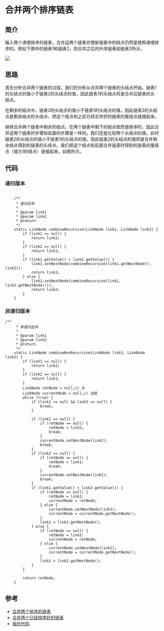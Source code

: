 # 合并两个排序链表


## 简介

输入两个递增排序的链表，合并这两个链表并使新链表中的结点仍然是按照递增排序的。例如下图中的链表1和链表2，则合并之后的升序链表如链表3所示。

![][01]


## 思路

首先分析合并两个链表的过程。我们的分析从合并两个链表的头结点开始。链表1的头结点的值小于链表2的头结点的值，因此链表1的头结点将是合并后链表的头结点。


在剩余的结点中，链表2的头结点的值小于链表1的头结点的值，因此链表2的头结点是剩余结点的头结点，把这个结点和之前已经合并好的链表的尾结点链接起来。

继续合并两个链表中剩余的结点。在两个链表中剩下的结点依然是排序的，因此合并这两个链表的步骤和前面的步骤是一样的。我们还是比较两个头结点的值。此时链表2的头结点的值小于链表1的头结点的值，因此链表2的头结点的值将是合并剩余结点得到的链表的头结点。我们把这个结点和前面合并链表时得到的链表的尾结点（值为1的结点）链接起来，如图所示。

## 代码

### 递归版本

```

	/**
	 * 递归合并
	 *
	 * @param link1
	 * @param link2
	 * @return
	 */
	static LinkNode combineRecursive(LinkNode link1, LinkNode link2) {
		if (link1 == null) {
			return link2;
		}
		if (link2 == null) {
			return link1;
		}
		if (link1.getValue() < link2.getValue()) {
			link1.setNextNode(combineRecursive(link1.getNextNode(), link2));
			return link1;
		} else {
			link2.setNextNode(combineRecursive(link1, link2.getNextNode()));
			return link2;
		}
	}

```

### 非递归版本

```
/**
	 * 非递归合并
	 *
	 * @param link1
	 * @param link2
	 * @return
	 */
	static LinkNode combineNonRecursive(LinkNode link1, LinkNode link2) {
		if (link1 == null) {
			return link2;
		}
		if (link2 == null) {
			return link1;
		}
		LinkNode retNode = null;// 头
		LinkNode currentNode = null;// 当前
		while (true) {
			if (link1 == null && link2 == null) {
				break;
			}

			if (link1 == null) {
				if (retNode == null) {
					retNode = link2;
					break;
				}
				currentNode.setNextNode(link2);
				break;
			}
			if (link2 == null) {
				if (retNode == null) {
					retNode = link1;
					break;
				}
				currentNode.setNextNode(link1);
				break;
			}
			if (link1.getValue() < link2.getValue()) {
				if (retNode == null) {
					retNode = link1;
					currentNode = retNode;
				} else {
					currentNode.setNextNode(link1);
					currentNode = currentNode.getNextNode();
				}
				link1 = link1.getNextNode();
			} else {
				if (retNode == null) {
					retNode = link2;
					currentNode = retNode;
				} else {
					currentNode.setNextNode(link2);
					currentNode = currentNode.getNextNode();
				}
				link2 = link2.getNextNode();
			}
		}

		return retNode;
	}
```


## 参考

- [合并两个排序的链表][10]
- [合并两个已经排序好的链表][11]
- [我的代码][12]

[01]:../images/链表合并-1.jpg
[10]:http://www.cnblogs.com/heyonggang/archive/2013/11/03/3405179.html
[11]:https://blog.csdn.net/wodedipang_/article/details/55804358
[12]:https://github.com/wardensky/blogs/blob/master/00.source-code/blogs/algorithm/src/main/java/com/zch/blogs/algorithm/link/CombineLink.java
